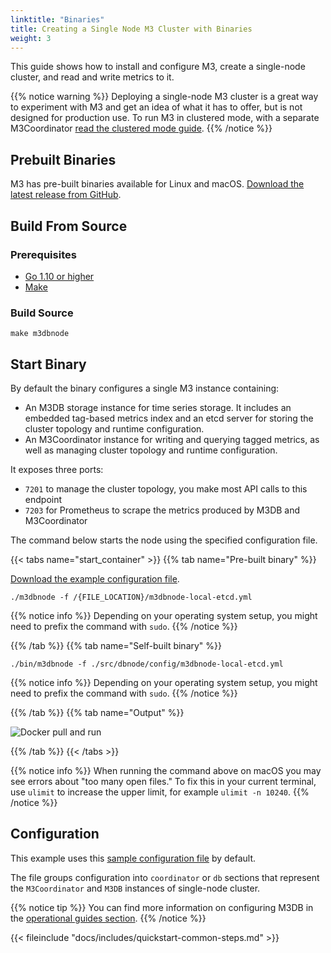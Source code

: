 ```yaml
---
linktitle: "Binaries"
title: Creating a Single Node M3 Cluster with Binaries
weight: 3
---
```


This guide shows how to install and configure M3, create a single-node cluster, and read and write metrics to it.

{{% notice warning %}}
Deploying a single-node M3 cluster is a great way to experiment with M3 and get an idea of what it has to offer, but is not designed for production use. To run M3 in clustered mode, with a separate M3Coordinator [read the clustered mode guide](/v1.0/docs/cluster).
{{% /notice %}}

## Prebuilt Binaries

M3 has pre-built binaries available for Linux and macOS. [Download the latest release from GitHub](https://github.com/m3db/m3/releases/latest).

## Build From Source

### Prerequisites

-   [Go 1.10 or higher](https://golang.org/dl/)
-   [Make](https://www.gnu.org/software/make/)

### Build Source

```shell
make m3dbnode
```

## Start Binary

By default the binary configures a single M3 instance containing:

-   An M3DB storage instance for time series storage. It includes an embedded tag-based metrics index and an etcd server for storing the cluster topology and runtime configuration.
-   An M3Coordinator instance for writing and querying tagged metrics, as well as managing cluster topology and runtime configuration.

It exposes three ports:

-   `7201` to manage the cluster topology, you make most API calls to this endpoint
-   `7203` for Prometheus to scrape the metrics produced by M3DB and M3Coordinator

The command below starts the node using the specified configuration file.

{{< tabs name="start_container" >}}
{{% tab name="Pre-built binary" %}}

[Download the example configuration file](https://github.com/m3db/m3/raw/master/src/dbnode/config/m3dbnode-local-etcd.yml).

```shell
./m3dbnode -f /{FILE_LOCATION}/m3dbnode-local-etcd.yml
```

{{% notice info %}}
Depending on your operating system setup, you might need to prefix the command with `sudo`.
{{% /notice %}}

{{% /tab %}}
{{% tab name="Self-built binary" %}}

```shell
./bin/m3dbnode -f ./src/dbnode/config/m3dbnode-local-etcd.yml
```

{{% notice info %}}
Depending on your operating system setup, you might need to prefix the command with `sudo`.
{{% /notice %}}

{{% /tab %}}
{{% tab name="Output" %}}

<!-- TODO: Perfect image, pref with terminalizer -->

<!-- TODO: Update image -->

![Docker pull and run](/docker-install.gif)

{{% /tab %}}
{{< /tabs >}}

{{% notice info %}}
When running the command above on macOS you may see errors about "too many open files." To fix this in your current terminal, use `ulimit` to increase the upper limit, for example `ulimit -n 10240`.
{{% /notice %}}

## Configuration

This example uses this [sample configuration file](https://github.com/m3db/m3/raw/master/src/dbnode/config/m3dbnode-local-etcd.yml) by default.

The file groups configuration into `coordinator` or `db` sections that represent the `M3Coordinator` and `M3DB` instances of single-node cluster.

{{% notice tip %}}
You can find more information on configuring M3DB in the [operational guides section](/v1.0/docs/operational_guide).
{{% /notice %}}

{{< fileinclude "docs/includes/quickstart-common-steps.md" >}}